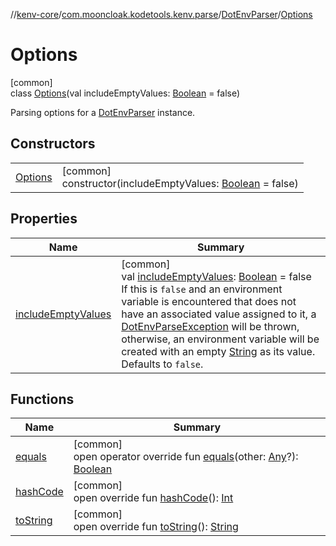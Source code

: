 //[kenv-core](../../../../index.md)/[com.mooncloak.kodetools.kenv.parse](../../index.md)/[DotEnvParser](../index.md)/[Options](index.md)

# Options

[common]\
class [Options](index.md)(val includeEmptyValues: [Boolean](https://kotlinlang.org/api/core/kotlin-stdlib/kotlin/-boolean/index.html) = false)

Parsing options for a [DotEnvParser](../index.md) instance.

## Constructors

| | |
|---|---|
| [Options](-options.md) | [common]<br>constructor(includeEmptyValues: [Boolean](https://kotlinlang.org/api/core/kotlin-stdlib/kotlin/-boolean/index.html) = false) |

## Properties

| Name | Summary |
|---|---|
| [includeEmptyValues](include-empty-values.md) | [common]<br>val [includeEmptyValues](include-empty-values.md): [Boolean](https://kotlinlang.org/api/core/kotlin-stdlib/kotlin/-boolean/index.html) = false<br>If this is `false` and an environment variable is encountered that does not have an associated value assigned to it, a [DotEnvParseException](../../../com.mooncloak.kodetools.kenv.exception/-dot-env-parse-exception/index.md) will be thrown, otherwise, an environment variable will be created with an empty [String](https://kotlinlang.org/api/core/kotlin-stdlib/kotlin/-string/index.html) as its value. Defaults to `false`. |

## Functions

| Name | Summary |
|---|---|
| [equals](equals.md) | [common]<br>open operator override fun [equals](equals.md)(other: [Any](https://kotlinlang.org/api/core/kotlin-stdlib/kotlin/-any/index.html)?): [Boolean](https://kotlinlang.org/api/core/kotlin-stdlib/kotlin/-boolean/index.html) |
| [hashCode](hash-code.md) | [common]<br>open override fun [hashCode](hash-code.md)(): [Int](https://kotlinlang.org/api/core/kotlin-stdlib/kotlin/-int/index.html) |
| [toString](to-string.md) | [common]<br>open override fun [toString](to-string.md)(): [String](https://kotlinlang.org/api/core/kotlin-stdlib/kotlin/-string/index.html) |

